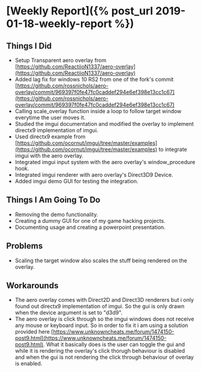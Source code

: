 # [Weekly Report]({% post_url 2019-01-18-weekly-report %})

## Things I Did
- Setup Transparent aero overlay from [https://github.com/ReactiioN1337/aero-overlay](https://github.com/ReactiioN1337/aero-overlay)
- Added lag fix for windows 10 RS2 from one of the fork's commit [https://github.com/rossnichols/aero-overlay/commit/969397f0fe47fc0caddef294e6ef398e13cc1c67](https://github.com/rossnichols/aero-overlay/commit/969397f0fe47fc0caddef294e6ef398e13cc1c67)
- Calling scale_overlay function inside a loop to follow target window everytime the user moves it.
- Studied the imgui documentation and modified the overlay to implement directx9 implementation of imgui.
- Used directx9 example from [https://github.com/ocornut/imgui/tree/master/examples](https://github.com/ocornut/imgui/tree/master/examples) to integrate imgui with the aero overlay.
- Integrated imgui input system with the aero overlay's window_procedure hook.
- Integrated imgui renderer with aero overlay's Direct3D9 Device.
- Added imgui demo GUI for testing the integration.

## Things I Am Going To Do
- Removing the demo functionality.
- Creating a dummy GUI for one of my game hacking projects.
- Documenting usage and creating a powerpoint presentation.

## Problems
- Scaling the target window also scales the stuff being rendered on the overlay.

## Workarounds
- The aero overlay comes with Direct2D and Direct3D renderers but i only found out directx9 implementation of imgui. So the gui is only drawn when the device argument is set to "d3d9".
- The aero overlay is click through so the imgui windows does not receive any mouse or keyboard input. So in order to fix it i am using a solution provided here [https://www.unknowncheats.me/forum/1474150-post9.html](https://www.unknowncheats.me/forum/1474150-post9.html). What it basically does is the user can toggle the gui and while it is rendering the overlay's click thorugh behaviour is disabled and when the gui is not rendering the click through behaviour of overlay is enabled.
